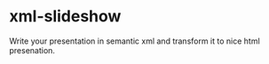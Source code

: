 xml-slideshow
=============

Write your presentation in semantic xml and transform it to nice html presenation.
